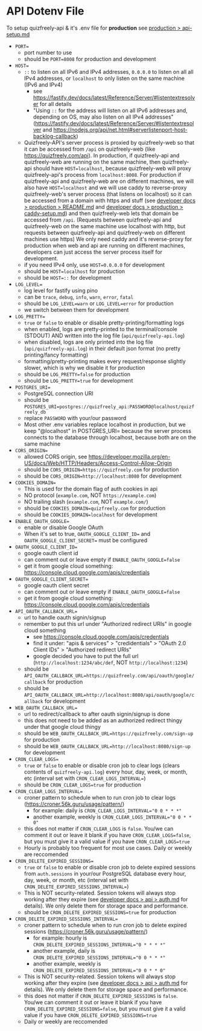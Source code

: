 # API Dotenv File

To setup quizfreely-api & it's .env file for **production** see [production > api-setup.md](../production/api-setup.md)

- `PORT=`
    - port number to use
    - should be `PORT=8008` for production and development
- `HOST=`
    - `::` to listen on all IPv6 and IPv4 addresses, `0.0.0.0` to listen on all all IPv4 addresses, or `localhost` to only listen on the same machine (IPv6 and IPv4)
        - see https://fastify.dev/docs/latest/Reference/Server/#listentextresolver for all details
        - "Using `::` for the address will listen on all IPv6 addresses and, depending on OS, may also listen on all IPv4 addresses" (https://fastify.dev/docs/latest/Reference/Server/#listentextresolver and https://nodejs.org/api/net.html#serverlistenport-host-backlog-callback)
    - Quizfreely-API's server process is proxied by quizfreely-web so that it can be accessed from `/api` on quizfreely-web (like https://quizfreely.com/api). In production, if quizfreely-api and quizfreely-web are running on the same machine, then quizfreely-api should have `HOST=localhost`, because quizfreely-web will proxy quizfreely-api's process from `localhost:8008`. For production if quizfreely-api and quizfreely-web are on different machines, we will also have `HOST=localhost` and we will use caddy to reverse-proxy quizfreely-web's server process (that listens on localhost) so it can be accessed from a domain with https and stuff (see [developer docs > production > README.md](../production/README.md) and [developer docs > production > caddy-setup.md](../production/caddy-setup.md)) and then quizfreely-web lets that domain be accessed from `/api`. (Requests between quizfreely-api and quizfreely-web on the same machine use localhost with http, but requests between quizfreely-api and quizfreely-web on different machines use https) We only need caddy and it's reverse-proxy for production when web and api are running on different machines, developers can just access the server process itself for development.
    - if you need IPv4 only, use `HOST=0.0.0.0` for development
    - should be `HOST=localhost` for production
    - should be `HOST=::` for development
- `LOG_LEVEL=`
    - log level for fastify using pino
    - can be `trace`, `debug`, `info`, `warn`, `error`, `fatal`
    - should be `LOG_LEVEL=warn` or `LOG_LEVEL=error` for production
    - we switch between them for development
- `LOG_PRETTY=`
    - `true` or `false` to enable or disable pretty-printing/formatting logs
    - when enabled, logs are pretty-printed to the terminal/console (STDOUT) AND written into the log file (`api/quizfreely-api.log`)
    - when disabled, logs are only printed into the log file (`api/quizfreely-api.log`) in their default json format (no pretty printing/fancy formatting)
    - formatting/pretty-printing makes every request/response slightly slower, which is why we disable it for production
    - should be `LOG_PRETTY=false` for production
    - should be `LOG_PRETTY=true` for development
- `POSTGRES_URI=`
    - PostgreSQL connection URI
    - should be `POSTGRES_URI=postgres://quizfreely_api:PASSWORD@localhost/quizfreely_db`
    - replace `PASSWORD` with your/our password
    - Most other .env variables replace localhost in production, but we keep "@localhost" in POSTGRES_URI= because the server process connects to the database through localhost, because both are on the same machine
- `CORS_ORIGIN=`
    - allowed CORS origin, see https://developer.mozilla.org/en-US/docs/Web/HTTP/Headers/Access-Control-Allow-Origin
    - should be `CORS_ORIGIN=https://quizfreely.com` for production
    - should be `CORS_ORIGIN=http://localhost:8080` for development
- `COOKIES_DOMAIN=`
    - This is used for the domain flag of auth cookies in api
    - NO protocol (`example.com`, NOT `https://example.com`)
    - NO trailing slash (`example.com`, NOT `example.com/`)
    - should be `COOKIES_DOMAIN=quizfreely.com` for production
    - should be `COOKIES_DOMAIN=localhost` for development
- `ENABLE_OAUTH_GOOGLE=`
    - enable or disable Google OAuth
    - When it's set to true, `OAUTH_GOOGLE_CLIENT_ID=` and `OAUTH_GOOGLE_CLIENT_SECRET=` must be configured
- `OAUTH_GOOGLE_CLIENT_ID=`
    - google oauth client id
    - can comment out or leave empty if `ENABLE_OAUTH_GOOGLE=false`
    - get it from google cloud something: https://console.cloud.google.com/apis/credentials
- `OAUTH_GOOGLE_CLIENT_SECRET=`
    - google oauth client secret
    - can comment out or leave empty if `ENABLE_OAUTH_GOOGLE=false`
    - get it from google cloud something: https://console.cloud.google.com/apis/credentials
- `API_OAUTH_CALLBACK_URL=`
    - url to handle oauth signin/signup
    - remember to put this url under "Authorized redirect URIs" in google cloud something
        - see https://console.cloud.google.com/apis/credentials
        - find it under: "apis & services" > "credidentials" > "OAuth 2.0 Client IDs" > "Authorized redirect URIs"
        - google decided you have to put the full url (`http://localhost:1234/abc/def`, NOT `http://localhost:1234`)
    - should be `API_OAUTH_CALLBACK_URL=https://quizfreely.com/api/oauth/google/callback` for production
    - should be `API_OAUTH_CALLBACK_URL=http://localhost:8080/api/oauth/google/callback` for development
- `WEB_OAUTH_CALLBACK_URL=`
    - url to redirect/callback to after oauth signin/signup is done
    - this does not need to be added as an authorized redirect thingy under that google cloud thingy
    - should be `WEB_OAUTH_CALLBACK_URL=https://quizfreely.com/sign-up` for production
    - should be `WEB_OAUTH_CALLBACK_URL=http://localhost:8080/sign-up` for development
- `CRON_CLEAR_LOGS=`
    - `true` or `false` to enable or disable cron job to clear logs (clears contents of `quizfreely-api.log`) every hour, day, week, or month, etc (interval set with `CRON_CLEAR_LOGS_INTERVAL=`)
    - should be `CRON_CLEAR_LOGS=true` for production
- `CRON_CLEAR_LOGS_INTERVAL=`
    - croner pattern to schedule when to run cron job to clear logs (https://croner.56k.guru/usage/pattern/)
        - for example: daily is `CRON_CLEAR_LOGS_INTERVAL="0 0 * * *"`
        - another example, weekly is `CRON_CLEAR_LOGS_INTERVAL="0 0 * * 0"`
    - this does not matter if `CRON_CLEAR_LOGS` is `false`. You/we can comment it out or leave it blank if you have `CRON_CLEAR_LOGS=false`, but you must give it a valid value if you have `CRON_CLEAR_LOGS=true`
    - Hourly is probably too frequent for most use cases. Daily or weekly are reccomended
- `CRON_DELETE_EXPIRED_SESSIONS=`
    - `true` or `false` to enable or disable cron job to delete expired sessions from `auth.sessions` in your/our PostgreSQL database every hour, day, week, or month, etc (interval set with `CRON_DELETE_EXPIRED_SESSIONS_INTERVAL=`)
    - This is NOT security-related. Session tokens will always stop working after they expire (see [developer docs > api > auth.md](./auth.md) for details). We only delete them for storage space and performance.
    - should be `CRON_DELETE_EXPIRED_SESSIONS=true` for production
- `CRON_DELETE_EXPIRED_SESSIONS_INTERVAL=`
    - croner pattern to schedule when to run cron job to delete expired sessions (https://croner.56k.guru/usage/pattern/)
        - for example: hourly is `CRON_DELETE_EXPIRED_SESSIONS_INTERVAL="0 * * * *"`
        - another example, daily is `CRON_DELETE_EXPIRED_SESSIONS_INTERVAL="0 0 * * *"`
        - another example, weekly is `CRON_DELETE_EXPIRED_SESSIONS_INTERVAL="0 0 * * 0"`
    - This is NOT security-related. Session tokens will always stop working after they expire (see [developer docs > api > auth.md](./auth.md) for details). We only delete them for storage space and performance.
    - this does not matter if `CRON_DELETE_EXPIRED_SESSIONS` is `false`. You/we can comment it out or leave it blank if you have `CRON_DELETE_EXPIRED_SESSIONS=false`, but you must give it a valid value if you have `CRON_DELETE_EXPIRED_SESSIONS=true`
    - Daily or weekly are reccomended
